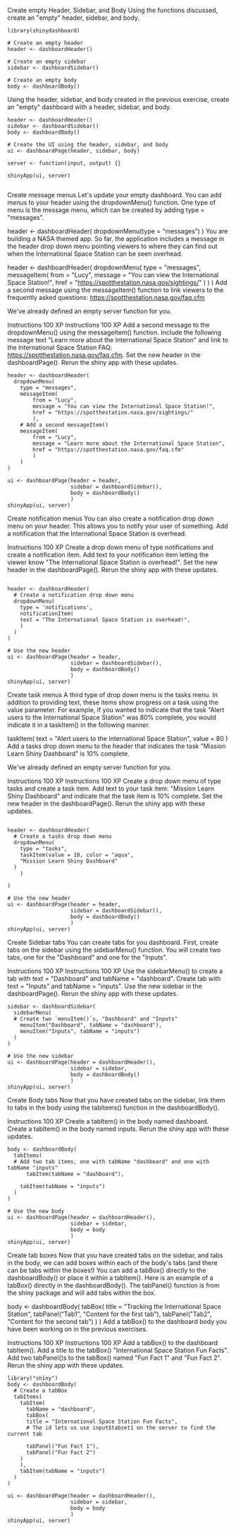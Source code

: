 Create empty Header, Sidebar, and Body
Using the functions discussed, create an "empty" header, sidebar, and body.

```
library(shinydashboard)

# Create an empty header
header <- dashboardHeader()

# Create an empty sidebar
sidebar <- dashboardSidebar()

# Create an empty body
body <- dashboardBody()

```
Using the header, sidebar, and body created in the previous exercise, create an "empty" dashboard with a header, sidebar, and body.

```
header <- dashboardHeader()
sidebar <- dashboardSidebar()
body <- dashboardBody()

# Create the UI using the header, sidebar, and body
ui <- dashboardPage(header, sidebar, body)

server <- function(input, output) {}

shinyApp(ui, server)


```


Create message menus
Let's update your empty dashboard. You can add menus to your header using the dropdownMenu() function. One type of menu is the message menu, which can be created by adding type = "messages".

header <- dashboardHeader(
  dropdownMenu(type = "messages")
)
You are building a NASA themed app. So far, the application includes a message in the header drop down menu pointing viewers to where they can find out when the International Space Station can be seen overhead.

header <- dashboardHeader(
  dropdownMenu(
    type = "messages",
    messageItem(
        from = "Lucy",
        message = "You can view the International Space Station!",
        href = "https://spotthestation.nasa.gov/sightings/"
        )
    )
)
Add a second message using the messageItem() function to link viewers to the frequently asked questions: https://spotthestation.nasa.gov/faq.cfm

We've already defined an empty server function for you.

Instructions
100 XP
Instructions
100 XP
Add a second message to the dropdownMenu() using the messageItem() function.
Include the following message text "Learn more about the International Space Station" and link to the International Space Station FAQ: https://spotthestation.nasa.gov/faq.cfm.
Set the new header in the dashboardPage().
Rerun the shiny app with these updates.


```
header <- dashboardHeader(
  dropdownMenu(
    type = "messages",
    messageItem(
        from = "Lucy",
        message = "You can view the International Space Station!",
        href = "https://spotthestation.nasa.gov/sightings/"
        ),
    # Add a second messageItem() 
    messageItem(
        from = "Lucy",
        message = "Learn more about the International Space Station",
        href = "https://spotthestation.nasa.gov/faq.cfm"
        )
    )
)

ui <- dashboardPage(header = header,
                    sidebar = dashboardSidebar(),
                    body = dashboardBody()
                    )
shinyApp(ui, server)

```


Create notification menus
You can also create a notification drop down menu on your header. This allows you to notify your user of something. Add a notification that the International Space Station is overhead.

Instructions
100 XP
Create a drop down menu of type notifications and create a notification item.
Add text to your notification item letting the viewer know "The International Space Station is overhead!".
Set the new header in the dashboardPage().
Rerun the shiny app with these updates.


```

header <- dashboardHeader(
  # Create a notification drop down menu
  dropdownMenu(
    type = 'notifications',
    notificationItem(
    text = "The International Space Station is overhead!",
    )
  )
)

# Use the new header
ui <- dashboardPage(header = header,
                    sidebar = dashboardSidebar(),
                    body = dashboardBody()
                    )
shinyApp(ui, server)

```


Create task menus
A third type of drop down menu is the tasks menu. In addition to providing text, these items show progress on a task using the value parameter. For example, if you wanted to indicate that the task "Alert users to the International Space Station" was 80% complete, you would indicate it in a taskItem() in the following manner.

taskItem(
  text = "Alert users to the International Space Station",
  value = 80
    )
Add a tasks drop down menu to the header that indicates the task "Mission Learn Shiny Dashboard" is 10% complete.

We've already defined an empty server function for you.

Instructions
100 XP
Instructions
100 XP
Create a drop down menu of type tasks and create a task item.
Add text to your task item: "Mission Learn Shiny Dashboard" and indicate that the task item is 10% complete.
Set the new header in the dashboardPage().
Rerun the shiny app with these updates.


```

header <- dashboardHeader(
  # Create a tasks drop down menu
  dropdownMenu(
    type = "tasks",
    taskItem(value = 10, color = "aqua",
    "Mission Learn Shiny Dashboard"
  )
    )
    
)

# Use the new header
ui <- dashboardPage(header = header,
                    sidebar = dashboardSidebar(),
                    body = dashboardBody()
                    )
shinyApp(ui, server)

```

Create Sidebar tabs
You can create tabs for you dashboard. First, create tabs on the sidebar using the sidebarMenu() function. You will create two tabs, one for the "Dashboard" and one for the "Inputs".

Instructions
100 XP
Instructions
100 XP
Use the sidebarMenu() to create a tab with text = "Dashboard" and tabName = "dashboard".
Create tab with text = "Inputs" and tabName = "inputs".
Use the new sidebar in the dashboardPage().
Rerun the shiny app with these updates.

```
sidebar <- dashboardSidebar(
  sidebarMenu(
  # Create two `menuItem()`s, "Dashboard" and "Inputs"
    menuItem("Dashboard", tabName = "dashboard"),
    menuItem("Inputs", tabName = "inputs")
  )
)

# Use the new sidebar
ui <- dashboardPage(header = dashboardHeader(),
                    sidebar = sidebar,
                    body = dashboardBody()
                    )
shinyApp(ui, server)
```

Create Body tabs
Now that you have created tabs on the sidebar, link them to tabs in the body using the tabItems() function in the dashboardBody().

Instructions
100 XP
Create a tabItem() in the body named dashboard.
Create a tabItem() in the body named inputs.
Rerun the shiny app with these updates.

```
body <- dashboardBody(
  tabItems(
  # Add two tab items, one with tabName "dashboard" and one with tabName "inputs"
      tabItem(tabName = "dashboard"),

    tabItem(tabName = "inputs")
  )
)

# Use the new body
ui <- dashboardPage(header = dashboardHeader(),
                    sidebar = sidebar,
                    body = body
                    )
shinyApp(ui, server)

```

Create tab boxes
Now that you have created tabs on the sidebar, and tabs in the body, we can add boxes within each of the body's tabs (and there can be tabs within the boxes!) You can add a tabBox() directly to the dashboardBody() or place it within a tabItem(). Here is an example of a tabBox() directly in the dashboardBody(). The tabPanel() function is from the shiny package and will add tabs within the box.

body <-  dashboardBody(
    tabBox(
      title = "Tracking the International Space Station",
      tabPanel("Tab1", "Content for the first tab"),
      tabPanel("Tab2", "Content for the second tab")
    )
  )
Add a tabBox() to the dashboard body you have been working on in the previous exercises.

Instructions
100 XP
Instructions
100 XP
Add a tabBox() to the dashboard tabItem().
Add a title to the tabBox() "International Space Station Fun Facts".
Add two tabPanel()s to the tabBox() named "Fun Fact 1" and "Fun Fact 2".
Rerun the shiny app with these updates.


```
library("shiny")
body <- dashboardBody(
  # Create a tabBox
  tabItems(
    tabItem(
      tabName = "dashboard",
      tabBox(
      title = "International Space Station Fun Facts",
      # The id lets us use input$tabset1 on the server to find the current tab
      
      tabPanel("Fun Fact 1"),
      tabPanel("Fun Fact 2")
    )
    ),
    tabItem(tabName = "inputs")
  )
)

ui <- dashboardPage(header = dashboardHeader(),
                    sidebar = sidebar,
                    body = body
                    )
shinyApp(ui, server)
```










